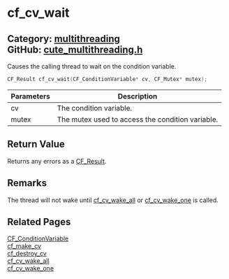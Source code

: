 [](../header.md ':include')

# cf_cv_wait

Category: [multithreading](/api_reference?id=multithreading)  
GitHub: [cute_multithreading.h](https://github.com/RandyGaul/cute_framework/blob/master/include/cute_multithreading.h)  
---

Causes the calling thread to wait on the condition variable.

```cpp
CF_Result cf_cv_wait(CF_ConditionVariable* cv, CF_Mutex* mutex);
```

Parameters | Description
--- | ---
cv | The condition variable.
mutex | The mutex used to access the condition variable.

## Return Value

Returns any errors as a [CF_Result](/utility/cf_result.md).

## Remarks

The thread will not wake until [cf_cv_wake_all](/multithreading/cf_cv_wake_all.md) or [cf_cv_wake_one](/multithreading/cf_cv_wake_one.md) is called.

## Related Pages

[CF_ConditionVariable](/multithreading/cf_conditionvariable.md)  
[cf_make_cv](/multithreading/cf_make_cv.md)  
[cf_destroy_cv](/multithreading/cf_destroy_cv.md)  
[cf_cv_wake_all](/multithreading/cf_cv_wake_all.md)  
[cf_cv_wake_one](/multithreading/cf_cv_wake_one.md)  
